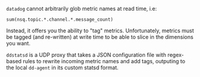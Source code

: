 `datadog` cannot arbitrarily glob metric names at read time, i.e:

    sum(nsq.topic.*.channel.*.message_count)

Instead, it offers you the ability to "tag" metrics. Unfortunately, metrics must be tagged (and
re-written) at write time to be able to slice in the dimensions you want.

`ddstatsd` is a UDP proxy that takes a JSON configuration file with regex-based rules to rewrite
incoming metric names and add tags, outputing to the local `dd-agent` in its custom statsd format.
